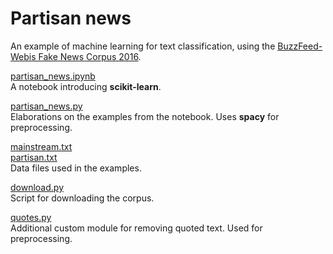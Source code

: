 # Partisan news

An example of machine learning for text classification, using the [BuzzFeed-Webis Fake News Corpus 2016](http://doi.org/10.5281/zenodo.1239675).

[partisan_news.ipynb](partisan_news.ipynb)  
A notebook introducing **scikit-learn**.

[partisan_news.py](partisan_news.py)  
Elaborations on the examples from the notebook. Uses **spacy** for preprocessing.

[mainstream.txt](mainstream.txt)  
[partisan.txt](partisan.txt)  
Data files used in the examples.

[download.py](download.py)  
Script for downloading the corpus.

[quotes.py](quotes.py)  
Additional custom module for removing quoted text. Used for preprocessing.

